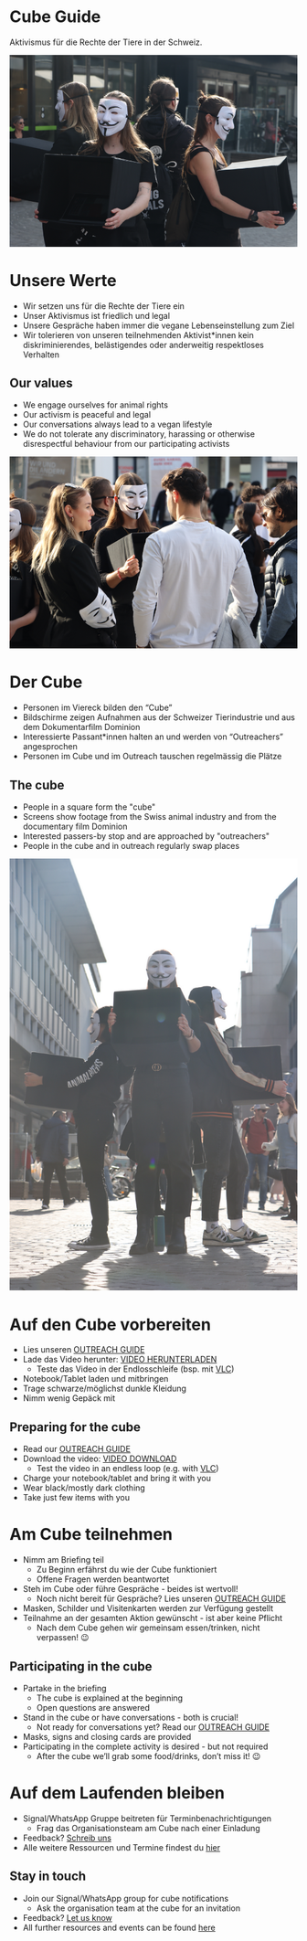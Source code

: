 # Cube Guide
Aktivismus für die Rechte der Tiere in der Schweiz.

![Cube Guide](./assets/images/cube_guide_intro.png "Cube Guide")

# Unsere Werte
- Wir setzen uns für die Rechte der Tiere ein
- Unser Aktivismus ist friedlich und legal
- Unsere Gespräche haben immer die vegane Lebenseinstellung zum Ziel
- Wir tolerieren von unseren teilnehmenden Aktivist\*innen kein diskriminierendes, belästigendes oder anderweitig respektloses Verhalten

## Our values
- We engage ourselves for animal rights
- Our activism is peaceful and legal
- Our conversations always lead to a vegan lifestyle
- We do not tolerate any discriminatory, harassing or otherwise disrespectful behaviour from our participating activists

![Doing Outreach](./assets/images/cube_conversations.png "Doing outreach")

# Der Cube
- Personen im Viereck bilden den “Cube”
- Bildschirme zeigen Aufnahmen aus der Schweizer Tierindustrie und aus dem Dokumentarfilm Dominion
- Interessierte Passant\*innen halten an und werden von “Outreachers” angesprochen
- Personen im Cube und im Outreach tauschen regelmässig die Plätze

## The cube
- People in a square form the "cube"
- Screens show footage from the Swiss animal industry and from the documentary film Dominion
- Interested passers-by stop and are approached by "outreachers"
- People in the cube and in outreach regularly swap places

![Standing in the Cube](./assets/images/cube_standing.png "Standing in the cube")

# Auf den Cube vorbereiten
- Lies unseren [OUTREACH GUIDE](./outreach.html)
- Lade das Video herunter: [VIDEO HERUNTERLADEN](https://drive.google.com/uc?id=1d5qn27noY-JxSZWIbTCMe429KWJ7F6_C&export=download)
  - Teste das Video in der Endlosschleife (bsp. mit [VLC](https://www.videolan.org/vlc/index.de.html))
- Notebook/Tablet laden und mitbringen
- Trage schwarze/möglichst dunkle Kleidung
- Nimm wenig Gepäck mit

## Preparing for the cube
- Read our [OUTREACH GUIDE](./outreach.html)
- Download the video: [VIDEO DOWNLOAD](https://drive.google.com/uc?id=1d5qn27noY-JxSZWIbTCMe429KWJ7F6_C&export=download)
  - Test the video in an endless loop (e.g. with [VLC](https://www.videolan.org/vlc/index.de.html))
- Charge your notebook/tablet and bring it with you
- Wear black/mostly dark clothing
- Take just few items with you

# Am Cube teilnehmen
- Nimm am Briefing teil
  - Zu Beginn erfährst du wie der Cube funktioniert
  - Offene Fragen werden beantwortet
- Steh im Cube oder führe Gespräche - beides ist wertvoll!
  - Noch nicht bereit für Gespräche? Lies unseren [OUTREACH GUIDE](./outreach.html)
- Masken, Schilder und Visitenkarten werden zur Verfügung gestellt
- Teilnahme an der gesamten Aktion gewünscht - ist aber keine Pflicht
  - Nach dem Cube gehen wir gemeinsam essen/trinken, nicht verpassen! 😉

## Participating in the cube
- Partake in the briefing
  - The cube is explained at the beginning
  - Open questions are answered
- Stand in the cube or have conversations - both is crucial!
  - Not ready for conversations yet? Read our [OUTREACH GUIDE](./outreach.html) 
- Masks, signs and closing cards are provided
- Participating in the complete activity is desired - but not required
  - After the cube we’ll grab some food/drinks, don’t miss it! 😉

# Auf dem Laufenden bleiben
- Signal/WhatsApp Gruppe beitreten für Terminbenachrichtigungen
  - Frag das Organisationsteam am Cube nach einer Einladung
- Feedback? [Schreib uns](https://forms.gle/QW3ZR9RHvbV6vThf9)
- Alle weitere Ressourcen und Termine findest du [hier](/#join)

## Stay in touch
- Join our Signal/WhatsApp group for cube notifications
  - Ask the organisation team at the cube for an invitation
- Feedback? [Let us know](https://forms.gle/QW3ZR9RHvbV6vThf9)
- All further resources and events can be found [here](/#join)

